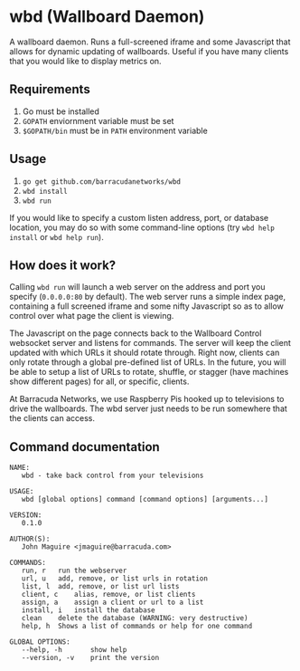 # wbd (Wallboard Daemon)
A wallboard daemon. Runs a full-screened iframe and some Javascript that allows for dynamic updating of wallboards. Useful if you have many clients that you would like to display metrics on.

Requirements
------------
1. Go must be installed
2. `GOPATH` enviornment variable must be set
3. `$GOPATH/bin` must be in `PATH` environment variable

Usage
-----
1. `go get github.com/barracudanetworks/wbd`
2. `wbd install`
3. `wbd run`

If you would like to specify a custom listen address, port, or database location, you may do so with some command-line options (try `wbd help install` or `wbd help run`).

How does it work?
-----------------
Calling `wbd run` will launch a web server on the address and port you specify (`0.0.0.0:80` by default). The web server runs a simple index page, containing a full screened iframe and some nifty Javascript so as to allow control over what page the client is viewing.

The Javascript on the page connects back to the Wallboard Control websocket server and listens for commands. The server will keep the client updated with which URLs it should rotate through. Right now, clients can only rotate through a global pre-defined list of URLs. In the future, you will be able to setup a list of URLs to rotate, shuffle, or stagger (have machines show different pages) for all, or specific, clients.

At Barracuda Networks, we use Raspberry Pis hooked up to televisions to drive the wallboards. The wbd server just needs to be run somewhere that the clients can access.

Command documentation
---------------------
```
NAME:
   wbd - take back control from your televisions

USAGE:
   wbd [global options] command [command options] [arguments...]

VERSION:
   0.1.0

AUTHOR(S):
   John Maguire <jmaguire@barracuda.com>

COMMANDS:
   run, r	run the webserver
   url, u	add, remove, or list urls in rotation
   list, l	add, remove, or list url lists
   client, c	alias, remove, or list clients
   assign, a	assign a client or url to a list
   install, i	install the database
   clean	delete the database (WARNING: very destructive)
   help, h	Shows a list of commands or help for one command

GLOBAL OPTIONS:
   --help, -h		show help
   --version, -v	print the version

```
